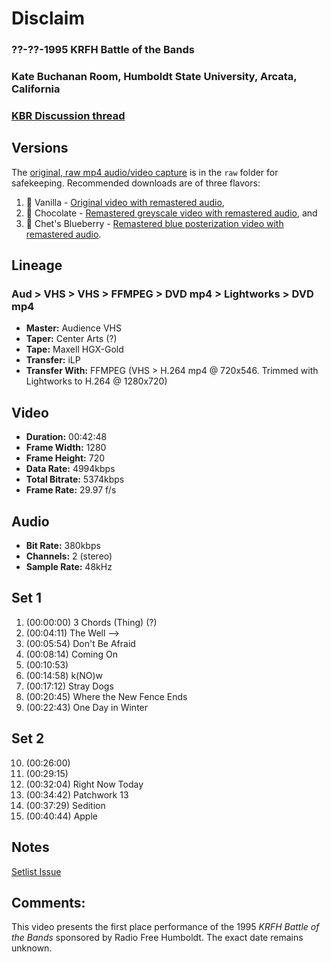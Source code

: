 # Disclaim
### ??-??-1995 KRFH Battle of the Bands
### Kate Buchanan Room, Humboldt State University, Arcata, California
### [KBR Discussion thread](https://github.com/iLPdev/disclaim/discussions/16) 

## Versions
The [original, raw mp4 audio/video capture](https://github.com/iLPdev/disclaim/blob/main/video/kate%20buchanan%20room/raw/disclaim%20-%201995%20-%20kate%20buchanan%20room%20-%20original.mp4) is in the `raw` folder for safekeeping.
Recommended downloads are of three flavors:
1. 🍦 Vanilla - [Original video with remastered audio](https://github.com/iLPdev/disclaim/blob/main/video/kate%20buchanan%20room/disclaim%20-%201995%20-%20kate%20buchanan%20room%20-%20remaster%20-%201%20-%20vanilla%20-%20original%20video.mp4),
2. 🍫 Chocolate - [Remastered greyscale video with remastered audio](https://github.com/iLPdev/disclaim/blob/main/video/kate%20buchanan%20room/disclaim%20-%201995%20-%20kate%20buchanan%20room%20-%20remaster%20-%20greyscale.mp4), and
3. 💙 Chet's Blueberry - [Remastered blue posterization video with remastered audio](https://github.com/iLPdev/disclaim/blob/main/video/kate%20buchanan%20room/disclaim%20-%201995%20-%20kate%20buchanan%20room%20-%20remaster%20-%20chet%20blues.mp4).

## Lineage
### Aud > VHS > VHS > FFMPEG > DVD mp4 > Lightworks > DVD mp4

* **Master:** Audience VHS 
* **Taper:** Center Arts (?)
* **Tape:** Maxell HGX-Gold
* **Transfer:** iLP
* **Transfer With:** FFMPEG (VHS > H.264 mp4 @ 720x546. Trimmed with Lightworks to H.264 @ 1280x720)  

## Video
* **Duration:** 00:42:48
* **Frame Width:** 1280
* **Frame Height:** 720
* **Data Rate:** 4994kbps
* **Total Bitrate:** 5374kbps
* **Frame Rate:** 29.97 f/s

## Audio
* **Bit Rate:** 380kbps
* **Channels:** 2 (stereo)
* **Sample Rate:** 48kHz

## Set 1

1. (00:00:00) 3 Chords (Thing) (?)
2. (00:04:11) The Well -->
3. (00:05:54) Don't Be Afraid
4. (00:08:14) Coming On
5. (00:10:53) 
6. (00:14:58) k(NO)w
7. (00:17:12) Stray Dogs
8. (00:20:45) Where the New Fence Ends
9. (00:22:43) One Day in Winter

## Set 2

10. (00:26:00)
11. (00:29:15)
12. (00:32:04) Right Now Today
13. (00:34:42) Patchwork 13
14. (00:37:29) Sedition
15. (00:40:44) Apple

## Notes
[Setlist Issue](https://github.com/iLPdev/disclaim/issues/10)

## Comments:
This video presents the first place performance of the 1995 _KRFH Battle of the Bands_ sponsored by Radio Free Humboldt. The exact date remains unknown. 
